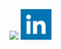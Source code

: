 <!DOCTYPE html>
<html>
  <img src="https://media.licdn.com/dms/image/v2/C5612AQHeW3Od_Bv6Pg/article-cover_image-shrink_600_2000/article-cover_image-shrink_600_2000/0/1585666065426?e=2147483647&v=beta&t=a8KuVm64w_5TgAYFh_0dwFxVJBbpCkfPOqDIKt7yIAY">

   <a href="https://www.linkedin.com/in/marcelo-azevedo-3b199320/"> 
    <img src="https://github.com/mceloazevedo/mceloazevedo/blob/main/download.png" width="55" height="55"> 
  </a>

</html>
